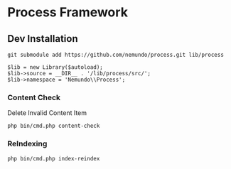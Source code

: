 # Process Framework

## Dev Installation 
```
git submodule add https://github.com/nemundo/process.git lib/process
```

```
$lib = new Library($autoload);
$lib->source = __DIR__ . '/lib/process/src/';
$lib->namespace = 'Nemundo\\Process';
```




### Content Check
Delete Invalid Content Item
```
php bin/cmd.php content-check
```


### ReIndexing

```
php bin/cmd.php index-reindex
```
